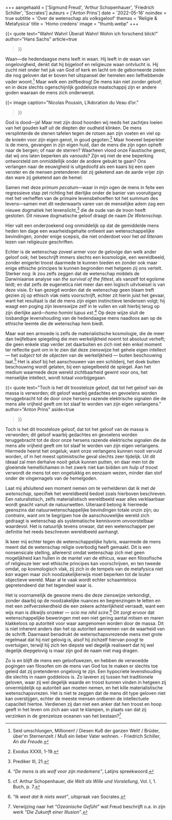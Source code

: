 +++
aangehaald = ['Sigmund Freud', 'Arthur Schopenhauer', 'Friedrich Schiller', 'Socrates']
auteurs = ['Anton Prins']
date = '2022-05-16'
noindex = true
subtitle = 'Over de wetenschap als volksgeloof'
themas = 'Religie & Metafysica'
title = 'Homo credens'
image = "thumb.webp"
+++


{{< quote
	text="Wahn! Wahn! Überall Wahn! Wohin ich forschend blick!"
	author="Hans Sachs"
	article=true
>}}

Waan—de hedendaagse mens leeft in waan. Hij leeft in de waan van ongelovigheid, denkt dat hij bijgeloof en religieuze waan ontvlucht is. Hij zucht niet onder het juk van God of kerk en lacht om de geborneerde zielen die nog geloven dat er boven het uitspansel der hemelen een liefhebbende vader woont.[^1] Maar welk een zelfbedrog! De mens kán niet zonder geloof; en in deze slechts ogenschijnlijk goddeloze maatschappij zijn er andere goden waaraan de mens zich onderwerpt.

{{< image
	caption="Nicolas Poussin, L’Adoration du Veau d’or."
>}}

God is dood—ja! Maar met zijn dood hoorden wij reeds het zachtjes loeien van het gouden kalf uit de diepten der oudheid klinken. De mens versplinterde de stenen tafelen tegen de rotsen aan zijn voeten en viel op de knieën voor zijn eigen genot, in goud gegoten.[^2] Maar hoeveel beperkter is de mens, gevangen in zijn eigen huid, dan de mens die zijn ogen opheft naar de bergen; of naar de sterren? Waarheen vlood onze Faustische geest, dat wij ons laten beperken als vanouds? Zijn wij niet de ene beperking ontworsteld om onmiddellijk onder de andere gebukt te gaan? Ons verlangen naar de eeuwigheid is uitgedoofd als een kaars bij een open venster en de mensen pretenderen dat zij geketend aan de aarde vrijer zijn dan ware zij geketend aan de hemel.

Samen met deze *primum pecatum*—waar in mijn ogen de mens in feite een regressieve stap zet richting het dierlijke onder de banier van vooruitgang met het verheffen van de primaire levensbehoeften tot het summum des levens—samen met dit nederwaarts varen van de menselijke adem zag een nieuwe dogmatiek het levenslicht,[^3] die de oude van de troon heeft gestoten. Dit nieuwe dogmatische geloof draagt de naam _De Wetenschap_.

Hier valt een onderzoekend oog onmiddelijk op dat de gemiddelde mens heden ten dage een waarheidsgehalte ontleent aan wetenschappelijke bevindingen, zonder enige scepsis, die niet onderdoet voor het _ad litteram_ lezen van religieuze geschriften.

Echter is de wetenschap zoveel armer voor de gelovige dan welk ander geloof ook; het beschrijft immers slechts een kosmologie, een wereldbeeld, zonder enigerlei troost daarmede te kunnen bieden en zonder ook maar enige ethische principes te kunnen begronden met hetgeen zij ons vertelt. Sterker nog: ik zou zelfs zeggen dat de wetenschap middels de Darwiniaanse analyse van _the survival of the fittest_, als vanzelf tot egoïsme leidt; en dat zelfs de eugenetica niet meer dan een logisch uitvloeisel is van deze visie. Er kan gezegd worden dat de wetenschap geen blaam treft gezien zij op ethisch vlak niets voorschrijft, echter zit hierin juist het gevaar, want het resultaat is dat de mens zijn eigen instinctieve tendensen volgt; hij waagt een poging zijn levenswijze zelf in te vullen en valt hierbij terug op zijn dierlijke aard—_homo homini lupus est_.[^4] Op deze wijze sluit de losbandige levenshouding van de hedendaagse mens naadloos aan op de ethische leemte die de wetenschap hem biedt.

Maar wat een armoede is zelfs de materialistische kosmologie, die de meer dan twijfelbare spiegeling die men werkelijkheid noemt tot absoluut verheft; die geen enkele stap verder zet daarbuiten en zich niet één enkel moment ter reflectie gunt om in te zien dat deze zienswijze het gehele eigen intellect — het _subject_ tot de _objecten_ van de werkelijkheid — buiten beschouwing laat.[^5] Het is alsof bij het aanschouwen van een schilderij, het doek buiten beschouwing wordt gelaten, bij een spiegelbeeld de spiegel. Aan het medium waarmede deze wereld zichtbaarheid gewint voor ons, het menselijke intellect, wordt totaal voorbijgegaan.

{{< quote
	text="Toch is het dit troosteloze geloof, dat tot het geloof van de massa is verworden; dit geloof waarbij gedachtes en gevoelens worden teruggebracht tot de door onze hersens razende elektrische signalen die de mens alle vrijheid geeft om tot slaaf te worden van zijn eigen verlangens."
	author="Anton Prins"
	aside=true
>}}

Toch is het dit troosteloze geloof, dat tot het geloof van de massa is verworden; dit geloof waarbij gedachtes en gevoelens worden teruggebracht tot de door onze hersens razende elektrische signalen die de mens alle vrijheid geeft om tot slaaf te worden van zijn eigen verlangens. Hiermede heerst het ongeluk; want onze verlangens kunnen nooit vervuld worden, of in het meest optimistische geval slechts zeer tijdelijk. Uit dit ideaal zal men derhalve nooit geluk kunnen putten, en daar men tot de gloeiende hemellichamen in het zwerk niet kan bidden om hulp of troost verwordt de mens tot een ongelukkig en eenzaam wezen, minder dan stof onder de vingernagels van de hemelgoden.

Laat mij afsluitend een moment nemen om te verhelderen dat ik met _de wetenschap_, specifiek het wereldbeeld bedoel zoals hierboven beschreven. Een naturalistisch, zelfs materialistisch wereldbeeld waar alles verklaarbaar wordt geacht vanuit de natuurwetten. Uiteraard betoog ik hiermede geenszins dat natuurwetenschappelijke bevindingen totale onzin zijn; _au contraire_, want om te begrijpen hoe de aanschouwelijke wereld zich gedraagt is wetenschap als systematische kennisvorm onvoorstelbaar waardevol. Het is natuurlijk tevens onwaar, dat een wetenschapper per definitie het reeds beschreven wereldbeeld aanhangt.

Ik keer mij echter tegen de wetenschappelijke hybris, waarmede de mens meent dat de wetenschap religie overbodig heeft gemaakt. Dit is een nonsensicale stelling, allereerst omdat wetenschap zich met geen mogelijkheid kan hullen in de mantel van de ethicus, waar een filosofische of religieuze leer wel ethische principes kan voorschrijven, en ten tweede omdat, op kosmologisch vlak, zij zich in de tempels van de metafysica niet _kan_ wagen maar zich noodzakelijkerwijs moet beperken tot de louter objectieve wereld. Maar al te vaak wordt echter schaamteloos gepretendeerd dat het tegendeel waar is.

Het is voornamelijk de gewone mens die deze zienswijze verkondigt, zonder daarbij op de noodzakelijke nuances en begrenzingen te letten en met een zelfverzekerdheid die een zekere achterlijkheid verraadt, want een wijs man is dikwijls onzeker — _scio me nihil scire_.[^6] Dit zorgt ervoor dat wetenschappelijke beweringen met een niet gering aantal mitsen en maren klakkeloos op autoriteit voor waar aangenomen worden door de massa. Dit is niet inherent anders dan het op autoriteit aannemen van de waarheid van de schrift. Daarnaast benadrukt de wetenschapsvrezende mens met grote regelmaat dat hij _niet_ gelovig is, alsof hij zichzelf hiervan poogt te overtuigen, terwijl hij zich ten diepste wel degelijk realiseert dat hij wel degelijk diepgelovig is maar zijn god de naam niet mag dragen.

Zo is en blijft de mens een geloofswezen, en hebben de verwoedde pogingen van filosofen om de mens van God los te maken er slechts toe geleid dat zij pretenderen ongelovig te zijn. Een hypocriete levenshouding die slechts in naam goddeloos is. Zo laveren zij tussen het traditionele geloven, waar zij wel degelijk waarde en troost kunnen vinden in hetgeen zij onvermijdelijk op autoriteit aan moeten nemen, en het kille materialistische wetenschapsvrezen. Het is niet te zeggen dat de mens dit type geloven niet kan overstijgen, echter de meeste mensen ontberen de intellectuele capaciteit hiertoe. Verdienen zij dan niet een anker dat hen troost en hoop geeft in het leven om zich aan vast te klampen, in plaats van dat zij verzinken in de grenzeloze oceanen van het bestaan?[^7]


[^1]: Seid umschlungen, Millionen! / Diesen Kuß der ganzen Welt! / Brüder, über'm Sternenzelt / Muß ein lieber Vater wohnen. - Friedrich Schiller, _An die Freude_.
[^2]: Exodus XXXII, 1-19.
[^3]: Prediker III, 21.
[^4]: _“De mens is als wolf voor zijn medemens”_, Latijns spreekwoord.
[^5]: cf. Arthur Schopenhauer, _die Welt als Wille und Vorstellung_, Vol. I, 1. Buch, p. 7.
[^6]: _“Ik weet dat ik niets weet”_, uitspraak van Socrates.
[^7]: Verwijzing naar het _“Ozeanische Gefühl”_ wat Freud beschrijft o.a. in zijn werk _“Die Zukunft einer Illusion”_.
